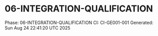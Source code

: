 # 06-INTEGRATION-QUALIFICATION
Phase: 06-INTEGRATION-QUALIFICATION
CI: CI-GE001-001
Generated: Sun Aug 24 22:41:20 UTC 2025

